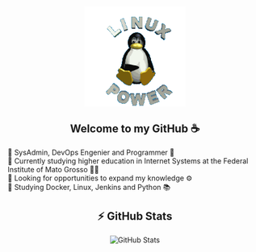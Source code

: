 <div align="center" class="myWrapper">
  <img align="center" src="https://raw.githubusercontent.com/andradesysadmin/andradesysadmin/refs/heads/main/linux-linux-power.gif">
  <h2 align="center">Welcome to my GitHub ☕</h2>
</div>
<div>
  <ul style="list-style-type: none; padding: 0;">
    <li>🔹 SysAdmin, DevOps Engenier and Programmer 🐧</li>
    <li>🔹 Currently studying higher education in Internet Systems at the Federal Institute of Mato Grosso 👨‍🏫</li>
    <li>🔹 Looking for opportunities to expand my knowledge ⚙️</li>
    <li>🔹 Studying Docker, Linux, Jenkins and Python 📚</li>
  </ul>
</div>

<h2 align="center">⚡ GitHub Stats</h2>

<div align="center" class="myWrapper">
  <img src="https://github-readme-stats.vercel.app/api?username=andradesysadmin&show_icons=true&theme=calm_pink" alt="GitHub Stats">
</div>


